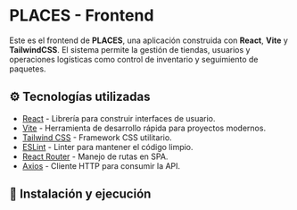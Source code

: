 # PLACES - Frontend

Este es el frontend de **PLACES**, una aplicación construida con **React**, **Vite** y **TailwindCSS**. El sistema permite la gestión de tiendas, usuarios y operaciones logísticas como control de inventario y seguimiento de paquetes.

## ⚙️ Tecnologías utilizadas

- [React](https://reactjs.org/) - Librería para construir interfaces de usuario.
- [Vite](https://vitejs.dev/) - Herramienta de desarrollo rápida para proyectos modernos.
- [Tailwind CSS](https://tailwindcss.com/) - Framework CSS utilitario.
- [ESLint](https://eslint.org/) - Linter para mantener el código limpio.
- [React Router](https://reactrouter.com/) - Manejo de rutas en SPA.
- [Axios](https://axios-http.com/) - Cliente HTTP para consumir la API.

## 🚀 Instalación y ejecución